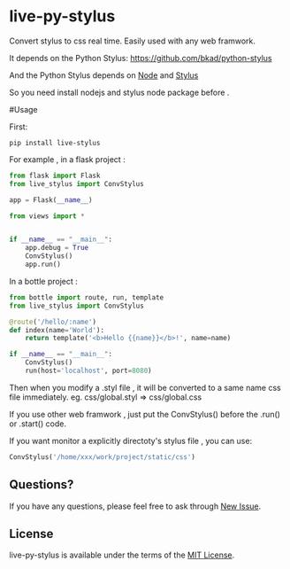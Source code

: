 live-py-stylus
==============

Convert stylus to css real time. Easily used with any web framwork.

It depends on the Python Stylus: https://github.com/bkad/python-stylus

And the Python Stylus depends on [Node](http://nodejs.org) and [Stylus](http://learnboost.github.com/stylus/)

So you need install nodejs and stylus node package before .

#Usage

First:

```
pip install live-stylus
```

For example , in a flask project :

```python
from flask import Flask
from live_stylus import ConvStylus

app = Flask(__name__)

from views import *


if __name__ == "__main__":
    app.debug = True
    ConvStylus()
    app.run()
```

In a bottle project :

```python
from bottle import route, run, template
from live_stylus import ConvStylus

@route('/hello/:name')
def index(name='World'):
    return template('<b>Hello {{name}}</b>!', name=name)

if __name__ == "__main__":
    ConvStylus()
    run(host='localhost', port=8080)
```

Then when you modify a .styl file , it will be converted to a same name css file immediately.
eg. css/global.styl => css/global.css

If you use other web framwork , just put the ConvStylus() before the .run() or .start() code.

If you want monitor a explicitly directoty's stylus file , you can use:

```python
ConvStylus('/home/xxx/work/project/static/css')
```

## Questions?

If you have any questions, please feel free to ask through [New Issue](https://github.com/allenm/live-py-stylus/issues/new).

## License

live-py-stylus is available under the terms of the [MIT License](http://seajs.org/LICENSE.md).
